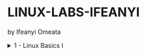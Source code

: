 # LINUX-LABS-IFEANYI
by Ifeanyi Omeata

<details>

  <summary>1 - Linux Basics I </summary>

  <a href="" target="_blank"><img src="https://github.com/user-attachments/assets/e21da142-b159-47a9-a140-95515a25a6fb" width="720" height="400" /></a>
    
  ### 1. Popular Distributions

  - [ ] [Linux DistroWatch](https://distrowatch.com/)
  #### Fedora-Based
  - [ ] [Fedora](https://distrowatch.com/table.php?distribution=fedora)
  - [ ] [Red Hat Enterprise Linux](https://distrowatch.com/table.php?distribution=redhat)
  - [ ] [CentOS](https://distrowatch.com/table.php?distribution=centos)
  - [ ] [AlmaLinux OS](https://distrowatch.com/table.php?distribution=alma)
  - [ ] [Rocky Linux](https://distrowatch.com/table.php?distribution=rocky)
  #### Debian-Based
  - [ ] [Debian](https://distrowatch.com/table.php?distribution=debian)
  - [ ] [Ubuntu](https://distrowatch.com/table.php?distribution=ubuntu)
  - [ ] [Linux Mint](https://distrowatch.com/table.php?distribution=mint)
  - [ ] [Pop!_OS](https://distrowatch.com/table.php?distribution=popos)
  - [ ] [Kali Linux](https://distrowatch.com/table.php?distribution=kali)
  #### Arch-Based
  - [ ] [Arch Linux](https://distrowatch.com/table.php?distribution=arch)
  - [ ] [Manjaro Linux](https://distrowatch.com/table.php?distribution=manjaro)
  - [ ] [CachyOS](https://distrowatch.com/table.php?distribution=cachyos)
  - [ ] [EndeavourOS](https://distrowatch.com/table.php?distribution=endeavour)
  
  ### 2. Install Linux (Ubuntu) on Windows with WSL
  - [ ] Open Windows Terminal as Administrator
  ```
  wsl --install
  ```

  ### 3. Show all available Linux Distributions we can download to WSL
  ```
  wsl -l -o
  ```

  ### 4. To Install a distribution: debian to WSL
  ```
  wsl --install -d Debian
  ```

  ### 5. To UnInstall a Distro in WSL
  ```
  wsl --unregister Debian
  ```

</details>
